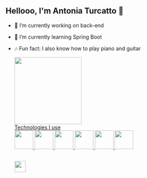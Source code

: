 ## Hellooo, I'm Antonia Turcatto 🤠

- 🔭 I’m currently working on back-end
- 🌱 I’m currently learning Spring Boot
- 🎶 Fun fact: I also know how to play piano and guitar

  <div>
    <a href="https://github.com/AntoniaTurcatto">
      <img height="180em" src="https://github-readme-stats.vercel.app/api/top-langs/?username=AntoniaTurcatto&theme=ocean_dark&layout=compact"/>
  </div>
  Technologies I use
  <br>
  <div>
    <img height="50em" src="https://cdn.jsdelivr.net/gh/devicons/devicon@latest/icons/java/java-original.svg" />
    <img height="50em" src="https://cdn.jsdelivr.net/gh/devicons/devicon@latest/icons/kotlin/kotlin-original.svg" />
    <img height="50em" src="https://cdn.jsdelivr.net/gh/devicons/devicon@latest/icons/spring/spring-original-wordmark.svg" />
    <!--<img height="50em" src="https://cdn.jsdelivr.net/gh/devicons/devicon@latest/icons/amazonwebservices/amazonwebservices-original-wordmark.svg" /> --> 
    <img height="50em" src="https://cdn.jsdelivr.net/gh/devicons/devicon@latest/icons/postgresql/postgresql-original.svg" />
    <img height="50em" src="https://cdn.jsdelivr.net/gh/devicons/devicon@latest/icons/mysql/mysql-original-wordmark.svg" />  
    <img height="50em" src="https://cdn.jsdelivr.net/gh/devicons/devicon@latest/icons/maven/maven-original.svg"/>
    
    ##
    
    <div>
      <a href="https://www.linkedin.com/in/antônia-turcatto-21482b279" target="_blank"><img height="30em" src="https://img.shields.io/badge/LinkedIn-0077B5?style=for-the-badge&logo=linkedin&logoColor=white"/>
    </div>  
    
  </div>
